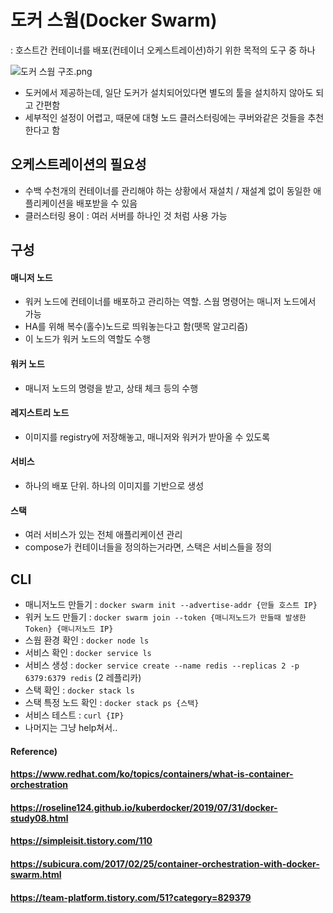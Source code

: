 # 도커 스웜(Docker Swarm)

: 호스트간 컨테이너를 배포(컨테이너 오케스트레이션)하기 위한 목적의 도구 중 하나



![도커 스웜 구조.png](https://itwiki.kr/images/thumb/0/06/%EB%8F%84%EC%BB%A4_%EC%8A%A4%EC%9B%9C_%EA%B5%AC%EC%A1%B0.png/600px-%EB%8F%84%EC%BB%A4_%EC%8A%A4%EC%9B%9C_%EA%B5%AC%EC%A1%B0.png) 

* 도커에서 제공하는데, 일단 도커가 설치되어있다면 별도의 툴을 설치하지 않아도 되고 간편함
* 세부적인 설정이 어렵고, 때문에 대형 노드 클러스터링에는 쿠버와같은 것들을 추천한다고 함



## 오케스트레이션의 필요성

* 수백 수천개의 컨테이너를 관리해야 하는 상황에서 재설치 / 재설계 없이 동일한 애플리케이션을 배포받을 수 있음
* 클러스터링 용이 : 여러 서버를 하나인 것 처럼 사용 가능



## 구성

#### 매니저 노드

* 워커 노드에 컨테이너를 배포하고 관리하는 역할. 스웜 명령어는 매니저 노드에서 가능
* HA를 위해 복수(홀수)노드로 띄워놓는다고 함(뗏목 알고리즘)
* 이 노드가 워커 노드의 역할도 수행

#### 워커 노드

* 매니저 노드의 명령을 받고, 상태 체크 등의 수행

#### 레지스트리 노드

* 이미지를 registry에 저장해놓고, 매니저와 워커가 받아올 수 있도록

#### 서비스

* 하나의 배포 단위. 하나의 이미지를 기반으로 생성

#### 스택

* 여러 서비스가 있는 전체 애플리케이션 관리
* compose가 컨테이너들을 정의하는거라면, 스택은 서비스들을 정의



## CLI

* 매니저노드 만들기 : `docker swarm init --advertise-addr {만들 호스트 IP}`
* 워커 노드 만들기 : `docker swarm join --token {매니저노드가 만들때 발생한 Token} {매니저노드 IP}`
* 스웜 환경 확인 : `docker node ls` 
* 서비스 확인 : `docker service ls`
* 서비스 생성 : `docker service create --name redis --replicas 2 -p 6379:6379 redis`  (2 레플리카)
* 스택 확인 : `docker stack ls`
* 스택 특정 노드 확인 : `docker stack ps {스택}`
* 서비스 테스트 : `curl {IP}`
* 나머지는 그냥 help쳐서..



#### Reference)

#### https://www.redhat.com/ko/topics/containers/what-is-container-orchestration

#### https://roseline124.github.io/kuberdocker/2019/07/31/docker-study08.html

#### https://simpleisit.tistory.com/110

#### https://subicura.com/2017/02/25/container-orchestration-with-docker-swarm.html

#### https://team-platform.tistory.com/51?category=829379

